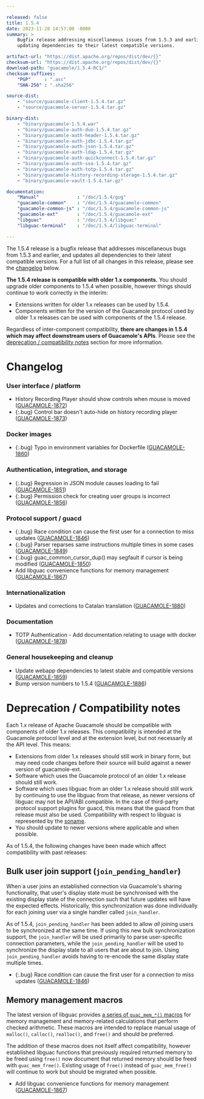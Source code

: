 ```yaml
---

released: false
title: 1.5.4
date: 2023-11-28 14:57:00 -0800
summary: >
    Bugfix release addressing miscellaneous issues from 1.5.3 and earlier, and
    updating dependencies to their latest compatible versions.

artifact-url: "https://dist.apache.org/repos/dist/dev/{}"
checksum-url: "https://dist.apache.org/repos/dist/dev/{}"
download-path: "guacamole/1.5.4-RC1/"
checksum-suffixes:
    "PGP"     : ".asc"
    "SHA-256" : ".sha256"

source-dist:
    - "source/guacamole-client-1.5.4.tar.gz"
    - "source/guacamole-server-1.5.4.tar.gz"

binary-dist:
    - "binary/guacamole-1.5.4.war"
    - "binary/guacamole-auth-duo-1.5.4.tar.gz"
    - "binary/guacamole-auth-header-1.5.4.tar.gz"
    - "binary/guacamole-auth-jdbc-1.5.4.tar.gz"
    - "binary/guacamole-auth-json-1.5.4.tar.gz"
    - "binary/guacamole-auth-ldap-1.5.4.tar.gz"
    - "binary/guacamole-auth-quickconnect-1.5.4.tar.gz"
    - "binary/guacamole-auth-sso-1.5.4.tar.gz"
    - "binary/guacamole-auth-totp-1.5.4.tar.gz"
    - "binary/guacamole-history-recording-storage-1.5.4.tar.gz"
    - "binary/guacamole-vault-1.5.4.tar.gz"

documentation:
    "Manual"              : "/doc/1.5.4/gug"
    "guacamole-common"    : "/doc/1.5.4/guacamole-common"
    "guacamole-common-js" : "/doc/1.5.4/guacamole-common-js"
    "guacamole-ext"       : "/doc/1.5.4/guacamole-ext"
    "libguac"             : "/doc/1.5.4/libguac"
    "libguac-terminal"    : "/doc/1.5.4/libguac-terminal"

---
```


The 1.5.4 release is a bugfix release that addresses miscellaneous bugs from
1.5.3 and earlier, and updates all dependencies to their latest compatible
versions. For a full list of all changes in this release, please see the
[changelog](#changelog) below.

**The 1.5.4 release is compatible with older 1.x components.** You should
upgrade older components to 1.5.4 when possible, however things should continue
to work correctly in the interim:

* Extensions written for older 1.x releases can be used by 1.5.4.
* Components written for the version of the Guacamole protocol used by older
  1.x releases can be used with components of the 1.5.4 release.

Regardless of inter-component compatibility, **there are changes in 1.5.4 which
may affect downstream users of Guacamole's APIs**. Please see the [deprecation
/ compatibility notes](#deprecation--compatibility-notes) section for more
information.

Changelog
=========

### User interface / platform

 * History Recording Player should show controls when mouse is moved ([GUACAMOLE-1872](https://issues.apache.org/jira/browse/GUACAMOLE-1872))
 * {:.bug} Control bar doesn't auto-hide on history recording player ([GUACAMOLE-1873](https://issues.apache.org/jira/browse/GUACAMOLE-1873))

### Docker images

 * {:.bug} Typo in environment variables for Dockerfile ([GUACAMOLE-1860](https://issues.apache.org/jira/browse/GUACAMOLE-1860))

### Authentication, integration, and storage

 * {:.bug} Regression in JSON module causes loading to fail ([GUACAMOLE-1851](https://issues.apache.org/jira/browse/GUACAMOLE-1851))
 * {:.bug} Permission check for creating user groups is incorrect ([GUACAMOLE-1856](https://issues.apache.org/jira/browse/GUACAMOLE-1856))

### Protocol support / guacd

 * {:.bug} Race condition can cause the first user for a connection to miss updates ([GUACAMOLE-1846](https://issues.apache.org/jira/browse/GUACAMOLE-1846))
 * {:.bug} Parser reparses same instructions multiple times in some cases ([GUACAMOLE-1849](https://issues.apache.org/jira/browse/GUACAMOLE-1849))
 * {:.bug} guac_common_cursor_dup() may segfault if cursor is being modified ([GUACAMOLE-1850](https://issues.apache.org/jira/browse/GUACAMOLE-1850))
 * Add libguac convenience functions for memory management ([GUACAMOLE-1867](https://issues.apache.org/jira/browse/GUACAMOLE-1867))

### Internationalization

 * Updates and corrections to Catalan translation ([GUACAMOLE-1880](https://issues.apache.org/jira/browse/GUACAMOLE-1880))

### Documentation

 * TOTP Authentication - Add documentation relating to usage with docker ([GUACAMOLE-1878](https://issues.apache.org/jira/browse/GUACAMOLE-1878))

### General housekeeping and cleanup

 * Update webapp dependencies to latest stable and compatible versions ([GUACAMOLE-1859](https://issues.apache.org/jira/browse/GUACAMOLE-1859))
 * Bump version numbers to 1.5.4 ([GUACAMOLE-1886](https://issues.apache.org/jira/browse/GUACAMOLE-1886))


Deprecation / Compatibility notes
=================================

Each 1.x release of Apache Guacamole should be compatible with components of
older 1.x releases. This compatibility is intended at the Guacamole protocol
level and at the extension level, but not necessarily at the API level. This
means:

 * Extensions from older 1.x releases should still work in binary form, but may
   need code changes before their source will build against a newer version of
   guacamole-ext.
 * Software which uses the Guacamole protocol of an older 1.x release should
   still work.
 * Software which uses libguac from an older 1.x release should still work by
   continuing to use the libguac from that release, as newer versions of
   libguac may not be API/ABI compatible. In the case of third-party protocol
   support plugins for guacd, this means that the guacd from that release must
   also be used. Compatibility with respect to libguac is represented by the
   [soname](https://en.wikipedia.org/wiki/Soname).
 * You should update to newer versions where applicable and when possible.

As of 1.5.4, the following changes have been made which affect compatibility
with past releases:

Bulk user join support (`join_pending_handler`)
-----------------------------------------------

When a user joins an established connection via Guacamole's sharing
functionality, that user's display state must be synchronised with the existing
display state of the connection such that future updates will have the expected
effects. Historically, this synchronization was done individually for each
joining user via a single handler called `join_handler`.

As of 1.5.4, `join_pending_handler` has been added to allow _all_ joining users
to be synchronized at the same time. If using this new bulk synchronization
support, the `join_handler` will be used primarily to parse user-specific
connection parameters, while the `join_pending_handler` will be used to
synchronize the display state to all users that are about to join. Using
`join_pending_handler` avoids having to re-encode the same display state
multiple times.

 * {:.bug} Race condition can cause the first user for a connection to miss updates ([GUACAMOLE-1846](https://issues.apache.org/jira/browse/GUACAMOLE-1846))

Memory management macros
------------------------

The latest version of libguac provides [a series of `guac_mem_*()` macros](/doc/1.5.4/libguac/mem_8h.html)
for memory management and memory-related calculations that perform checked
arithmetic. These macros are intended to replace manual usage of `malloc()`,
`calloc()`, `realloc()`, and `free()` and should be preferred.

The addition of these macros does not itself affect compatibility, however
established libguac functions that previously required returned memory to be
freed using `free()` now document that returned memory should be freed with
`guac_mem_free()`. Existing usage of `free()` instead of `guac_mem_free()` will
continue to work but should be migrated when possible.

 * Add libguac convenience functions for memory management ([GUACAMOLE-1867](https://issues.apache.org/jira/browse/GUACAMOLE-1867))

